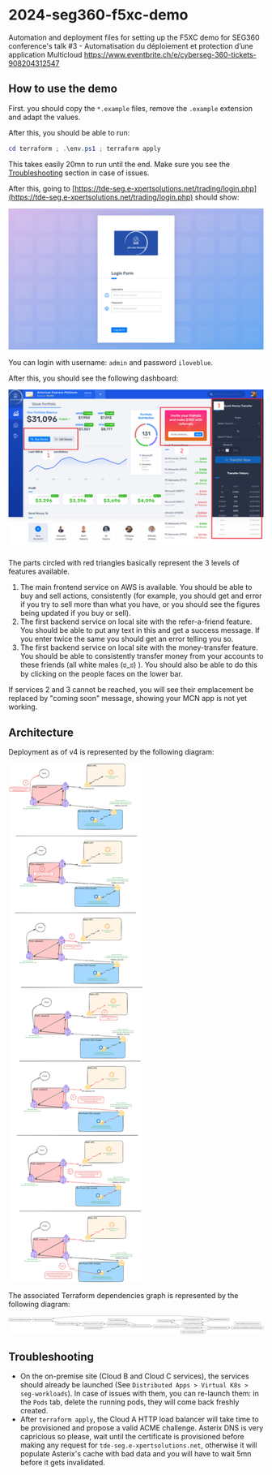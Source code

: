 # 2024-seg360-f5xc-demo

 Automation and deployment files for setting up the F5XC demo for SEG360 conference's talk #3 - Automatisation du déploiement et protection d’une application Multicloud <https://www.eventbrite.ch/e/cyberseg-360-tickets-908204312547>

## How to use the demo

First. you should copy the `*.example` files, remove the `.example` extension and adapt the values.

After this, you should be able to run:

```powershell
cd terraform ; .\env.ps1 ; terraform apply
```

This takes easily 20mn to run until the end. Make sure you see the [Troubleshooting](#troubleshooting) section in case of issues.

After this, going to [https://tde-seg.e-xpertsolutions.net/trading/login.php](https://tde-seg.e-xpertsolutions.net/trading/login.php) should show:

![login page](assets/Screenshot%202024-07-23%20at%2016-46-49%20Arcadia%20Finance%20Login%20Page.png)

You can login with username: `admin` and password `iloveblue`.

After this, you should see the following dashboard:

![dashboard](assets/Screenshot%202024-07-23%20at%2016-48-59%20Arcadia%20-%20Account%20Information.png)

The parts circled with red triangles basically represent the 3 levels of features available.

1. The main frontend service on AWS is available. You should be able to buy and sell actions, consistently (for example, you should get and error if you try to sell more than what you have, or you should see the figures being updated if you buy or sell).
2. The first backend service on local site with the refer-a-friend feature. You should be able to put any text in this and get a success message. If you enter twice the same you should get an error telling you so.
3. The first backend service on local site with the money-transfer feature. You should be able to consistently transfer money from your accounts to these friends (all white males (ಠ_ಠ) ). You should also be able to do this by clicking on the people faces on the lower bar.

If services 2 and 3 cannot be reached, you will see their emplacement be replaced by "coming soon" message, showing your MCN app is not yet working.

## Architecture

Deployment as of v4 is represented by the following diagram:

![diagram representing deployment as of v4](assets/SEG360-demo-v4.0-2024-07-23%2016.24.31.excalidraw.svg)

The associated Terraform dependencies graph is represented by the following diagram:

![diagram representing Terraform dependencies as of v4](assets/tf_dependencies_graph.svg)

## Troubleshooting

- On the on-premise site (Cloud B and Cloud C services), the services should already be launched (See `Distributed Apps > Virtual K8s > seg-workloads`). In case of issues with them, you can re-launch them: in the `Pods` tab, delete the running pods, they will come back freshly created.
- After `terraform apply`, the Cloud A HTTP load balancer will take time to be provisioned and propose a valid ACME challenge. Asterix DNS is very capricious so please, wait until the certificate is provisioned before making any request for `tde-seg.e-xpertsolutions.net`, otherwise it will populate Asterix's cache with bad data and you will have to wait 5mn before it gets invalidated.
